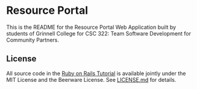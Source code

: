 # Resource Portal
 
This is the README for the Resource Portal Web Application built by students of 
Grinnell College for CSC 322: Team Software Development for Community Partners.

## License

All source code in the [Ruby on Rails Tutorial](http://railstutorial.org/)
is available jointly under the MIT License and the Beerware License. See
[LICENSE.md](LICENSE.md) for details.